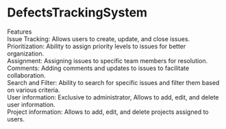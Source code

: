 # DefectsTrackingSystem
Features <br />
Issue Tracking: Allows users to create, update, and close issues. <br />
Prioritization: Ability to assign priority levels to issues for better organization. <br />
Assignment: Assigning issues to specific team members for resolution. <br />
Comments: Adding comments and updates to issues to facilitate collaboration. <br />
Search and Filter: Ability to search for specific issues and filter them based on various criteria. <br />
User information: Exclusive to administrator, Allows to add, edit, and delete user information. <br />
Project information: Allows to add, edit, and delete projects assigned to users.

